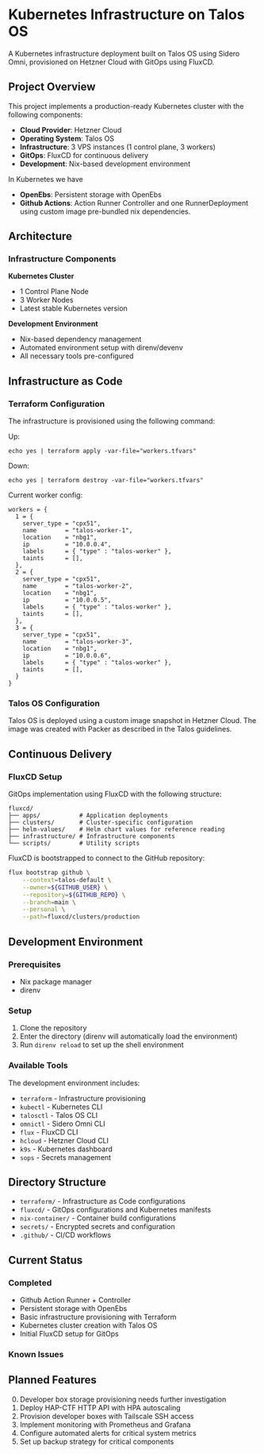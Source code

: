 # Kubernetes Infrastructure on Talos OS

A Kubernetes infrastructure deployment built on Talos OS using Sidero Omni, provisioned on Hetzner Cloud with GitOps using FluxCD.

## Project Overview

This project implements a production-ready Kubernetes cluster with the following components:
- **Cloud Provider**: Hetzner Cloud
- **Operating System**: Talos OS
- **Infrastructure**: 3 VPS instances (1 control plane, 3 workers)
- **GitOps**: FluxCD for continuous delivery
- **Development**: Nix-based development environment

In Kubernetes we have

- **OpenEbs**: Persistent storage with OpenEbs
- **Github Actions**: Action Runner Controller and one RunnerDeployment using custom image pre-bundled nix dependencies.

## Architecture

### Infrastructure Components

**Kubernetes Cluster**
- 1 Control Plane Node
- 3 Worker Nodes
- Latest stable Kubernetes version

**Development Environment**
- Nix-based dependency management
- Automated environment setup with direnv/devenv
- All necessary tools pre-configured

## Infrastructure as Code

### Terraform Configuration

The infrastructure is provisioned using the following command:


Up:

```
echo yes | terraform apply -var-file="workers.tfvars"
```

Down:

```
echo yes | terraform destroy -var-file="workers.tfvars"
```

Current worker config:

```
workers = {
  1 = {
    server_type = "cpx51",
    name        = "talos-worker-1",
    location    = "nbg1",
    ip          = "10.0.0.4",
    labels      = { "type" : "talos-worker" },
    taints      = [],
  },
  2 = {
    server_type = "cpx51",
    name        = "talos-worker-2",
    location    = "nbg1",
    ip          = "10.0.0.5",
    labels      = { "type" : "talos-worker" },
    taints      = [],
  },
  3 = {
    server_type = "cpx51",
    name        = "talos-worker-3",
    location    = "nbg1",
    ip          = "10.0.0.6",
    labels      = { "type" : "talos-worker" },
    taints      = [],
  }
}

```


### Talos OS Configuration

Talos OS is deployed using a custom image snapshot in Hetzner Cloud. The image was created with Packer as described in the Talos guidelines.

## Continuous Delivery

### FluxCD Setup

GitOps implementation using FluxCD with the following structure:

```
fluxcd/
├── apps/           # Application deployments
├── clusters/       # Cluster-specific configuration
├── helm-values/    # Helm chart values for reference reading
├── infrastructure/ # Infrastructure components
└── scripts/        # Utility scripts
```

FluxCD is bootstrapped to connect to the GitHub repository:

```bash
flux bootstrap github \
    --context=talos-default \
    --owner=${GITHUB_USER} \
    --repository=${GITHUB_REPO} \
    --branch=main \
    --personal \
    --path=fluxcd/clusters/production
```

## Development Environment

### Prerequisites

- Nix package manager
- direnv

### Setup

1. Clone the repository
2. Enter the directory (direnv will automatically load the environment)
3. Run `direnv reload` to set up the shell environment

### Available Tools

The development environment includes:
- `terraform` - Infrastructure provisioning
- `kubectl` - Kubernetes CLI
- `talosctl` - Talos OS CLI
- `omnictl` - Sidero Omni CLI
- `flux` - FluxCD CLI
- `hcloud` - Hetzner Cloud CLI
- `k9s` - Kubernetes dashboard
- `sops` - Secrets management

## Directory Structure

- `terraform/` - Infrastructure as Code configurations
- `fluxcd/` - GitOps configurations and Kubernetes manifests
- `nix-container/` - Container build configurations
- `secrets/` - Encrypted secrets and configuration
- `.github/` - CI/CD workflows

## Current Status

### Completed

- Github Action Runner + Controller
- Persistent storage with OpenEbs
- Basic infrastructure provisioning with Terraform
- Kubernetes cluster creation with Talos OS
- Initial FluxCD setup for GitOps

### Known Issues

## Planned Features

0. Developer box storage provisioning needs further investigation
1. Deploy HAP-CTF HTTP API with HPA autoscaling
2. Provision developer boxes with Tailscale SSH access
3. Implement monitoring with Prometheus and Grafana
4. Configure automated alerts for critical system metrics
5. Set up backup strategy for critical components
